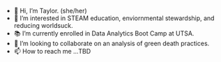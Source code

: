 - 👋 Hi, I’m Taylor. (she/her)
- 👀 I’m interested in STEAM education, enviornmental stewardship, and reducing worldsuck.
- 📚 I’m currently enrolled in Data Analytics Boot Camp at UTSA. 
- 💞️ I’m looking to collaborate on an analysis of green death practices. 
- 📫 How to reach me ...TBD

<!---
taylorsyde/taylorsyde is a ✨ special ✨ repository because its `README.md` (this file) appears on your GitHub profile.
You can click the Preview link to take a look at your changes.
--->
